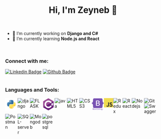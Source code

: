 
<h1 align="center">Hi, I'm Zeyneb 👋</h1>

<br />

- 🔭 I’m currently working on **Django and C#**
- 🌱 I’m currently learning **Node.js and React**  

<br />

<h3 align="left">Connect with me:</h3>

[![Linkedin Badge](https://img.shields.io/badge/LinkedIn-0077B5?style=for-the-badge&logo=linkedin&logoColor=white)](https://www.linkedin.com/in/zeynep-esra-%C3%B6zt%C3%BCrk-aab75b1a2/)   [![Github Badge](https://img.shields.io/badge/GitHub-100000?style=for-the-badge&logo=github&logoColor=white)](https://github.com/zeynebesra/)   
<br />

<h3 align="left">Languages and Tools:</h3>

<img align="left" alt="Python" width="40px" src="https://raw.githubusercontent.com/github/explore/cebd63002168a05a6a642f309227eefeccd92950/topics/python/python.png" />
<img align="left" alt="django" width="40px" src="https://avatars.githubusercontent.com/u/27804?s=200&v=4" />
<img align="left" alt="FLASK" width="40px" src="https://banner2.cleanpng.com/20180508/qyw/kisspng-flask-python-web-framework-web-application-tutoria-5af1dbb70b6430.1030595115257998630467.jpg" />
<img align="left" alt="csharp" width="40px" src="https://raw.githubusercontent.com/devicons/devicon/master/icons/csharp/csharp-original.svg"  />
 <img align="left"  alt="java" width="40px" src="https://cdn.icon-icons.com/icons2/2415/PNG/512/java_original_wordmark_logo_icon_146459.png" />
<img align="left" alt="HTML5" width="40px" src="https://cdn.icon-icons.com/icons2/2415/PNG/512/html_original_wordmark_logo_icon_146478.png" />
<img align="left" alt="CSS3" width="40px" src="https://cdn.icon-icons.com/icons2/2415/PNG/512/css_original_wordmark_logo_icon_146576.png" />
<img align="left" alt="bootstrap" width="40px" src="https://raw.githubusercontent.com/devicons/devicon/master/icons/bootstrap/bootstrap-plain-wordmark.svg" />
<img align="left" alt="JavaScript" width="30px" src="https://raw.githubusercontent.com/github/explore/80688e429a7d4ef2fca1e82350fe8e3517d3494d/topics/javascript/javascript.png" />
<img align="left" alt="Redux" width="30px" src="https://pics.freeicons.io/uploads/icons/png/9818154791551942292-512.png" />
<img align="left" alt="React" width="30px" src="https://cdn.icon-icons.com/icons2/2415/PNG/512/react_original_wordmark_logo_icon_146375.png" />
<img align="left" alt="Nodejs" width="40px" src="https://cdn.icon-icons.com/icons2/2415/PNG/512/nodejs_original_wordmark_logo_icon_146412.png" />
<img align="left" alt="Git" width="40px" src="https://cdn.icon-icons.com/icons2/2415/PNG/512/git_original_wordmark_logo_icon_146510.png" />
<img align="left" alt="Swagger" width="40px" src="https://cdn.icon-icons.com/icons2/2107/PNG/512/file_type_swagger_icon_130134.png" />

<img align="left" alt="Postman" width="40px" src="https://user-images.githubusercontent.com/7853266/44114706-9c72dd08-9fd1-11e8-8d9d-6d9d651c75ad.png" />
<img align="left" alt="SQL-server" width="40px" src="https://cdn-icons-png.flaticon.com/512/5968/5968409.png" />
<img align="left" alt="Mongodb" width="40px" src="https://cdn.icon-icons.com/icons2/2415/PNG/512/mongodb_original_wordmark_logo_icon_146425.png" />
<img align="left" alt="postgresql" width="40px" src="https://cdn.icon-icons.com/icons2/2415/PNG/512/postgresql_plain_wordmark_logo_icon_146390.png"   />


<!-- Languages and Tools link -->





